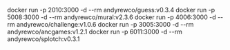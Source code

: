 docker run -p 2010:3000 -d --rm andyrewco/guess:v0.3.4
docker run -p 5008:3000 -d --rm andyrewco/mural:v2.3.6
docker run -p 4006:3000 -d --rm andyrewco/challenge:v1.0.6
docker run -p 3005:3000 -d --rm andyrewco/ancgames:v1.2.1
docker run -p 6011:3000 -d --rm andyrewco/splotch:v0.3.1
